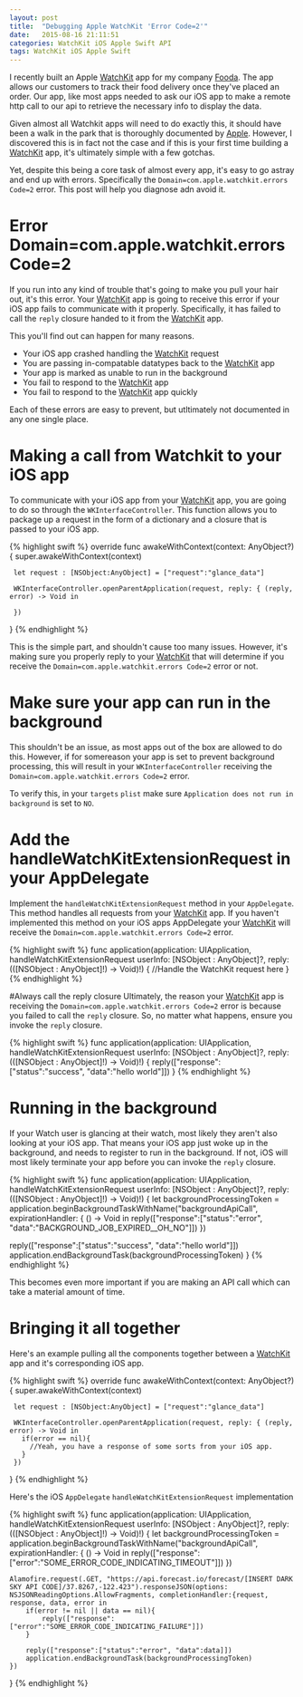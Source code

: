```yaml
---
layout: post
title:  "Debugging Apple WatchKit 'Error Code=2'"
date:   2015-08-16 21:11:51
categories: WatchKit iOS Apple Swift API
tags: WatchKit iOS Apple Swift
---
```


I recently built an Apple [WatchKit][WatchKit] app for my company [Fooda][Fooda].  The app allows our
customers to track their food delivery once they've placed an order.  Our app, like most apps
needed to ask our iOS app to make a remote http call to our api to retrieve the necessary info
to display the data.

Given almost all Watchkit apps will need to do exactly this, it should have been a walk in the park
that is thoroughly documented by [Apple][Apple].  However, I discovered this is in fact not the case
and if this is your first time building a [WatchKit][WatchKit] app, it's ultimately simple with a few gotchas.  

Yet, despite this being a core task of almost every app, it's easy to go astray and end up with errors.  Specifically the `Domain=com.apple.watchkit.errors Code=2` error.  This post will help you diagnose adn avoid it.

# Error Domain=com.apple.watchkit.errors Code=2
If you run into any kind of trouble that's going to make you pull your hair out, it's this error.  Your
[WatchKit][Watchkit] app is going to receive this error if your iOS app fails to communicate with it properly.  Specifically, it has failed to call the `reply` closure handed to it from the [WatchKit][WatchKit] app.  

This you'll find out can happen for many reasons.

- Your iOS app crashed handling the [WatchKit][Watchkit] request
- You are passing in-compatable datatypes back to the [WatchKit][Watchkit] app
- Your app is marked as unable to run in the background
- You fail to respond to the [WatchKit][Watchkit] app
- You fail to respond to the [WatchKit][Watchkit] app quickly

Each of these errors are easy to prevent, but utltimately not documented in any one single place.

# Making a call from Watchkit to your iOS app
To communicate with your iOS app from your [WatchKit][WatchKit] app, you are going to do so through the
`WKInterfaceController`.  This function allows you to package up a request in the form of a dictionary and
a closure that is passed to your iOS app.

{% highlight swift %}
override func awakeWithContext(context: AnyObject?) {
     super.awakeWithContext(context)

     let request : [NSObject:AnyObject] = ["request":"glance_data"]

     WKInterfaceController.openParentApplication(request, reply: { (reply, error) -> Void in

     })
 }
{% endhighlight %}

This is the simple part, and shouldn't cause too many issues.  However, it's making sure you properly reply to your [WatchKit][WatchKit] that will determine if you receive the `Domain=com.apple.watchkit.errors Code=2` error or not.

# Make sure your app can run in the background
This shouldn't be an issue, as most apps out of the box are allowed to do this.  However, if for somereason your app is set to prevent background processing, this will result in your `WKInterfaceController` receiving the `Domain=com.apple.watchkit.errors Code=2` error.

To verify this, in your `targets` `plist` make sure `Application does not run in background` is set to `NO`.

# Add the handleWatchKitExtensionRequest in your AppDelegate
Implement the `handleWatchKitExtensionRequest` method in your `AppDelegate`.  This method handles all requests from your [WatchKit][WatchKit] app.  If you haven't implemented this method on your iOS apps AppDelegate your [WatchKit][WatchKit] will receive the `Domain=com.apple.watchkit.errors Code=2` error.

{% highlight swift %}
func application(application: UIApplication, handleWatchKitExtensionRequest userInfo: [NSObject : AnyObject]?, reply: (([NSObject : AnyObject]!) -> Void)!) {
  //Handle the WatchKit request here
}
{% endhighlight %}

#Always call the reply closure
Ultimately, the reason your [WatchKit][WatchKit] app is receiving the `Domain=com.apple.watchkit.errors Code=2` error is because you failed to call the `reply` closure.  So, no matter what happens, ensure you invoke the `reply` closure.

{% highlight swift %}
func application(application: UIApplication, handleWatchKitExtensionRequest userInfo: [NSObject : AnyObject]?, reply: (([NSObject : AnyObject]!) -> Void)!) {
  reply(["response":["status":"success", "data":"hello world"]])
}
{% endhighlight %}

# Running in the background
If your Watch user is glancing at their watch, most likely they aren't also looking at your iOS app.  That means your iOS app just woke up in the background, and needs to register to run in the background.  If not, iOS will most likely terminate your app before you can invoke the `reply` closure.

{% highlight swift %}
func application(application: UIApplication, handleWatchKitExtensionRequest userInfo: [NSObject : AnyObject]?, reply: (([NSObject : AnyObject]!) -> Void)!) {
  let backgroundProcessingToken = application.beginBackgroundTaskWithName("backgroundApiCall", expirationHandler: { () -> Void in
      reply(["response":["status":"error", "data":"BACKGROUND_JOB_EXPIRED__OH_NO"]])
  })

  reply(["response":["status":"success", "data":"hello world"]])
  application.endBackgroundTask(backgroundProcessingToken)
}
{% endhighlight %}

This becomes even more important if you are making an API call which can take a material amount of time.  

# Bringing it all together
Here's an example pulling all the components together between a [WatchKit][WatchKit] app and it's corresponding iOS app.

{% highlight swift %}
override func awakeWithContext(context: AnyObject?) {
     super.awakeWithContext(context)

     let request : [NSObject:AnyObject] = ["request":"glance_data"]

     WKInterfaceController.openParentApplication(request, reply: { (reply, error) -> Void in
       if(error == nil){
         //Yeah, you have a response of some sorts from your iOS app.  
       }
     })
 }
{% endhighlight %}

Here's the iOS `AppDelegate` `handleWatchKitExtensionRequest` implementation

{% highlight swift %}
func application(application: UIApplication, handleWatchKitExtensionRequest userInfo: [NSObject : AnyObject]?, reply: (([NSObject : AnyObject]!) -> Void)!) {
    let backgroundProcessingToken = application.beginBackgroundTaskWithName("backgroundApiCall", expirationHandler: { () -> Void in
        reply(["response":["error":"SOME_ERROR_CODE_INDICATING_TIMEOUT"]])
    })


    Alamofire.request(.GET, "https://api.forecast.io/forecast/[INSERT DARK SKY API CODE]/37.8267,-122.423").responseJSON(options: NSJSONReadingOptions.AllowFragments, completionHandler:{request, response, data, error in
        if(error != nil || data == nil){
            reply(["response":["error":"SOME_ERROR_CODE_INDICATING_FAILURE"]])
        }

        reply(["response":["status":"error", "data":data]])
        application.endBackgroundTask(backgroundProcessingToken)
    })
}
{% endhighlight %}

[Apple]:      http://developer.apple.com
[WatchKit]:   http://developer.apple.com/watchkit/
[Fooda]:      http://www.fooda.com
